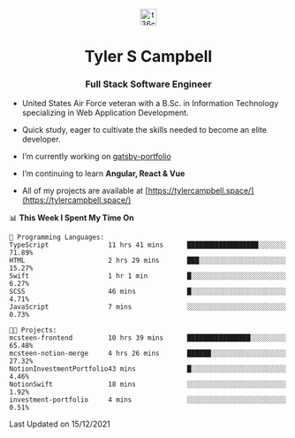 <p align="center">
<a href="https://www.linkedin.com/in/t36campbell" target="blank"><img align="center" src="https://ik.imagekit.io/t36campbell/Portfolio/linkedin.png.original_m8bbGgPh6.png" alt="t36campbell" height="30" width="30" /></a>
</p>
<h1 align="center">Tyler S Campbell</h1>
<h3 align="center">Full Stack Software Engineer</h3>

* United States Air Force veteran with a B.Sc. in Information Technology specializing in Web Application Development. 

* Quick study, eager to cultivate the skills needed to become an elite developer.

* I’m currently working on [gatsby-portfolio](https://github.com/t36campbell/gatsby-portfolio)

* I’m continuing to learn **Angular, React & Vue**

* All of my projects are available at [https://tylercampbell.space/](https://tylercampbell.space/)

<!--START_SECTION:waka-->
📊 **This Week I Spent My Time On** 

```text
💬 Programming Languages: 
TypeScript               11 hrs 41 mins      ██████████████████░░░░░░░   71.89% 
HTML                     2 hrs 29 mins       ███░░░░░░░░░░░░░░░░░░░░░░   15.27% 
Swift                    1 hr 1 min          █░░░░░░░░░░░░░░░░░░░░░░░░   6.27% 
SCSS                     46 mins             █░░░░░░░░░░░░░░░░░░░░░░░░   4.71% 
JavaScript               7 mins              ░░░░░░░░░░░░░░░░░░░░░░░░░   0.73%

🐱‍💻 Projects: 
mcsteen-frontend         10 hrs 39 mins      ████████████████░░░░░░░░░   65.48% 
mcsteen-notion-merge     4 hrs 26 mins       ██████░░░░░░░░░░░░░░░░░░░   27.32% 
NotionInvestmentPortfolio43 mins             █░░░░░░░░░░░░░░░░░░░░░░░░   4.46% 
NotionSwift              18 mins             ░░░░░░░░░░░░░░░░░░░░░░░░░   1.92% 
investment-portfolio     4 mins              ░░░░░░░░░░░░░░░░░░░░░░░░░   0.51%

```


 Last Updated on 15/12/2021
<!--END_SECTION:waka-->
